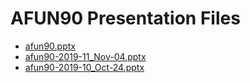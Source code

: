 <!--
This is a machine generated file, and should not be edited, as it will be overwritten with future updates.
-->

# AFUN90 Presentation Files

- [afun90.pptx](http://cdn.tailwindtraders.com/assets/afun/afun90/afun90.pptx)
- [afun90-2019-11_Nov-04.pptx](http://cdn.tailwindtraders.com/assets/afun/afun90/afun90-2019-11_Nov-04.pptx)
- [afun90-2019-10_Oct-24.pptx](http://cdn.tailwindtraders.com/assets/afun/afun90/afun90-2019-10_Oct-24.pptx)


